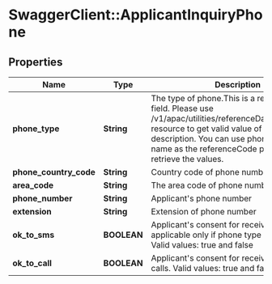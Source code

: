 # SwaggerClient::ApplicantInquiryPhone

## Properties
Name | Type | Description | Notes
------------ | ------------- | ------------- | -------------
**phone_type** | **String** | The type of phone.This is a reference data field. Please use /v1/apac/utilities/referenceData/{phoneType} resource to get valid value of this field with description. You can use phoneType field name as the referenceCode parameter to retrieve the values. | 
**phone_country_code** | **String** | Country code of phone number | 
**area_code** | **String** | The area code of phone number | [optional] 
**phone_number** | **String** | Applicant&#x27;s phone number | 
**extension** | **String** | Extension of phone number | [optional] 
**ok_to_sms** | **BOOLEAN** | Applicant&#x27;s consent for receiving sms. This is applicable only if phone type is MOBILE. Valid values: true and false | [optional] 
**ok_to_call** | **BOOLEAN** | Applicant&#x27;s consent for receiving phone calls. Valid values: true and false | [optional] 

